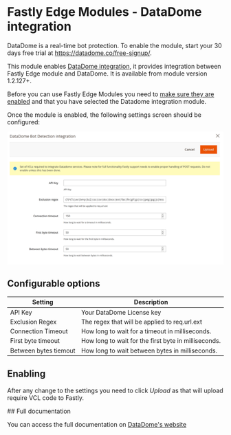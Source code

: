# Fastly Edge Modules - DataDome integration 

DataDome is a real-time bot protection. To enable the module, start your 30 days free trial at https://datadome.co/free-signup/.

This module enables [DataDome integration](https://docs.datadome.co/docs/magento-with-fastly-cdn "DataDome Documetation"), it provides integration between Fastly Edge module and DataDome. It is available from module version 1.2.127+. 

Before you can use Fastly Edge Modules you need to [make sure they are enabled](https://github.com/fastly/fastly-magento2/blob/master/Documentation/Guides/Edge-Modules/EDGE-MODULES.md) and that you have selected the Datadome integration module.

Once the module is enabled, the following settings screen should be configured:

![Fastly Edge Module DataDome configuration](../../images/guides/edge-modules/edge-module-datadome.jpg "Fastly Edge Module DataDome configuration")

## Configurable options

| Setting | Description |
|---------|-------------|
| API Key | Your DataDome License key |
| Exclusion Regex | The regex that will be applied to req.url.ext |
| Connection Timeout | How long to wait for a timeout in milliseconds. |
| First byte timeout | How long to wait for the first byte in milliseconds. |
| Between bytes tiemout | How long to wait between bytes in milliseconds. |

## Enabling

After any change to the settings you need to click *Upload* as that will upload require VCL code to Fastly.

## Full documentation 

You can access the full documentation on [DataDome's website](https://docs.datadome.co/docs/magento-with-fastly-cdn "Documentation")